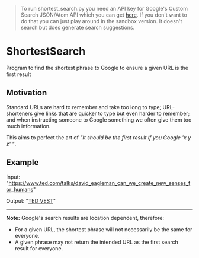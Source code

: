 > To run shortest_search.py you need an API key for Google's Custom Search JSON/Atom API which you can get [here](https://developers.google.com/custom-search/json-api/v1/overview). If you don't want to do that you can just play around in the sandbox version. It doesn't search but does generate search suggestions.

# ShortestSearch
Program to find the shortest phrase to Google to ensure a given URL is the first result

## Motivation
Standard URLs are hard to remember and take too long to type; URL-shorteners give links that are quicker to type but even harder to remember; and when instructing someone to Google something we often give them too much information.

This aims to perfect the art of *"It should be the first result if you Google 'x y z' "*.

## Example
Input: "<https://www.ted.com/talks/david_eagleman_can_we_create_new_senses_for_humans>"

Output: "[TED VEST](https://www.google.com/search?q=ted+vest)"

---

**Note:** Google's search results are location dependent, therefore:
* For a given URL, the shortest phrase will not necessarily be the same for everyone.
* A given phrase may not return the intended URL as the first search result for everyone.